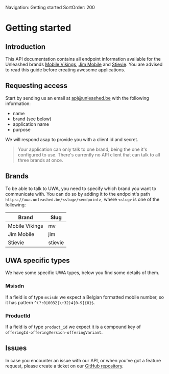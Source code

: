 Navigation: Getting started
SortOrder: 200

# Getting started

## Introduction

This API documentation contains all endpoint information available for the Unleashed brands [Mobile Vikings][mv], [Jim Mobile][jim] and [Stievie][stievie]. You are advised to read this guide before creating awesome applications.

## Requesting access

Start by sending us an email at [api@unleashed.be][mail] with the following information:

- name
- brand (see [below](#brands))
- application name
- purpose

We will respond asap to provide you with a client id and secret.

> Your application can only talk to one brand, being the one it's configured to use. There's currently no API client that can talk to all three brands at once.

## Brands

To be able to talk to UWA, you need to specify which brand you want to communicate with. You can do so by adding it to the endpoint's path `https://uwa.unleashed.be/<slug>/<endpoint>`, where `<slug>` is one of the following:

| Brand | Slug |
| ---------- | ---------- |
| Mobile Vikings | mv |
| Jim Mobile | jim |
| Stievie | stievie |


## UWA specific types
We have some specific UWA types, below you find some details of them.

### Msisdn
If a field is of type `msisdn` we expect a Belgian formatted mobile number, so it has pattern `^(?:0|0032|\+32)4[0-9]{8}$`.

### ProductId
If a field is of type `product_id` we expect it is a compound key of `offeringId-offeringVersion-offeringVariant`.

## Issues

In case you encounter an issue with our API, or when you've got a feature request, please create a ticket on our [GitHub repository][repo].

[mail]: api@unleashed.be
[mv]: https://mobilevikings.be
[jim]: https://jimmobile.be
[stievie]: https://stievie.be
[repo]: https://github.com/vikingco/unleashed-web-api-model